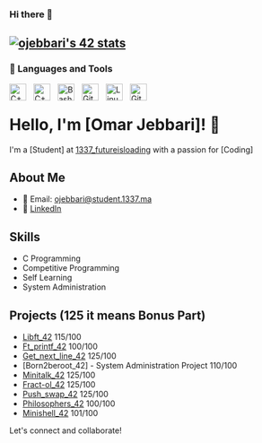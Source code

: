 ### Hi there 👋

<a href="https://github.com/oakoudad/badge42"><img src="https://badge.mediaplus.ma/binary/ojebbari" alt="ojebbari's 42 stats" /></a>
---
### 🧰 Languages and Tools

<img align="left" alt="C++" width="30px" style="padding-right:10px;" src="https://cdn.jsdelivr.net/gh/devicons/devicon/icons/cplusplus/cplusplus-line.svg" />
<img align="left" alt="C++" width="30px" style="padding-right:10px;" src="https://cdn.jsdelivr.net/gh/devicons/devicon/icons/c/c-line.svg" />
<img align="left" alt="Bash" width="30px" style="padding-right:10px;" src="https://cdn.jsdelivr.net/gh/devicons/devicon/icons/bash/bash-original.svg" />
<img align="left" alt="Git" width="30px" style="padding-right:10px;" src="https://cdn.jsdelivr.net/gh/devicons/devicon/icons/git/git-original.svg" />
<img align="left" alt="Linux" width="30px" style="padding-right:10px;" src="https://cdn.jsdelivr.net/gh/devicons/devicon/icons/linux/linux-original.svg" />
<img align="left" alt="GitHub" width="30px" style="padding-right:10px;" src="https://cdn.jsdelivr.net/gh/devicons/devicon/icons/github/github-original.svg" />
<br />

#

# Hello, I'm [Omar Jebbari]! 👋

I'm a [Student] at [1337_futureisloading](https://1337.ma/fr/) with a passion for [Coding] 

## About Me

- 📧 Email: ojebbari@student.1337.ma
- 💼 [LinkedIn](https://www.linkedin.com/in/omar-jebbari/)

## Skills

- C Programming
- Competitive Programming
- Self Learning
- System Administration

## Projects (125 it means Bonus Part)

- [Libft_42](https://github.com/OMVR-49/libft_42) 115/100
- [Ft_printf_42](https://github.com/OMVR-49/ft_printf_42) 100/100
- [Get_next_line_42](https://github.com/OMVR-49/get_next_line_42) 125/100
- [Born2beroot_42] - System Administration Project 110/100
- [Minitalk_42](https://github.com/OMVR-49/Minitalk_42) 125/100 
- [Fract-ol_42](https://github.com/OMVR-49/fract-ol_42) 125/100
- [Push_swap_42](https://github.com/OMVR-49/Push_swap_42) 125/100
- [Philosophers_42](https://github.com/OMVR-49/philosophers_42) 100/100
- [Minishell_42](https://github.com/OMVR-49/Minishell_42) 101/100

Let's connect and collaborate!


